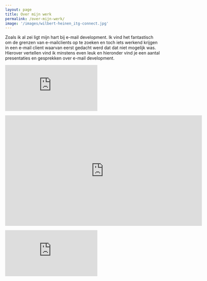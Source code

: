 ```yaml
---
layout: page
title: Over mijn werk
permalink: /over-mijn-werk/
image: '/images/wilbert-heinen_itg-connect.jpg'
---
```


Zoals ik al zei ligt mijn hart bij e-mail development. Ik vind het fantastisch om de grenzen van e-mailclients op te zoeken en toch iets werkend krijgen in een e-mail client waarvan eerst gedacht werd dat dat niet mogelijk was. Hierover vertellen vind ik minstens even leuk en hieronder vind je een aantal presentaties en gesprekken over e-mail development.

<p class="embed"><iframe src="https://www.youtube-nocookie.com/embed/bk-TQPn2PX4" frameborder="0" allowfullscreen></iframe></p>

<p class="embed"><iframe src="https://player.vimeo.com/video/536803774?h=e19f12d49b&dnt=1" loading="lazy" width="640" height="360" frameborder="0" allowfullscreen></iframe></p>

<p class="embed"><iframe src="https://www.youtube-nocookie.com/embed/alNdmC1Ojtw" frameborder="0" allowfullscreen></iframe></p>
